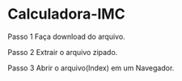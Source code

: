 # Calculadora-IMC #

Passo 1 Faça download do arquivo.

Passo 2 Extrair o arquivo zipado.

Passo 3 Abrir o arquivo(Index) em um Navegador.